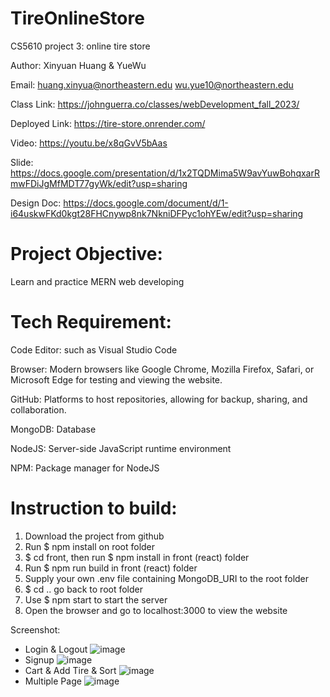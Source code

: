 # TireOnlineStore
CS5610 project 3: online tire store 

Author: Xinyuan Huang & YueWu

Email:
huang.xinyua@northeastern.edu
wu.yue10@northeastern.edu

Class Link: https://johnguerra.co/classes/webDevelopment_fall_2023/

Deployed Link: https://tire-store.onrender.com/

Video: https://youtu.be/x8qGvV5bAas

Slide: https://docs.google.com/presentation/d/1x2TQDMima5W9avYuwBohqxarRmwFDiJgMfMDT77gyWk/edit?usp=sharing

Design Doc: https://docs.google.com/document/d/1-i64uskwFKd0kgt28FHCnywp8nk7NkniDFPyc1ohYEw/edit?usp=sharing

# Project Objective:
Learn and practice MERN web developing

# Tech Requirement:
Code Editor: such as Visual Studio Code

Browser: Modern browsers like Google Chrome, Mozilla Firefox, Safari, or Microsoft Edge for testing and viewing the website.

GitHub: Platforms to host repositories, allowing for backup, sharing, and collaboration.

MongoDB: Database

NodeJS: Server-side JavaScript runtime environment

NPM: Package manager for NodeJS

# Instruction to build:
1. Download the project from github
2. Run $ npm install on root folder
3. $ cd front, then run $ npm install in front (react) folder
4. Run $ npm run build in front (react) folder
5. Supply your own .env file containing MongoDB_URI to the root folder
6. $ cd .. go back to root folder
7. Use $ npm start to start the server
8. Open the browser and go to localhost:3000 to view the website

Screenshot:
- Login & Logout
![image](https://github.com/huangxny/TireOnlineStore/assets/122572615/a259a925-7dc1-4b5a-8809-85e8adf88422)
- Signup
![image](https://github.com/huangxny/TireOnlineStore/assets/122572615/69ec4458-1b01-47fc-9ef0-b9e71621986f)
- Cart & Add Tire & Sort
![image](https://github.com/huangxny/TireOnlineStore/assets/122572615/789c2f8d-be36-40de-a9e4-cffe6d8fda3e)
- Multiple Page
![image](https://github.com/huangxny/TireOnlineStore/assets/122572615/3956641e-81d7-40db-adbd-9978c19b0ee5)
